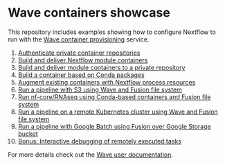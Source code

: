 # Wave containers showcase

This repository includes examples showing how to configure Nextflow
to run with the [Wave container provisioning](https://seqera.io/wave/) service.

1. [Authenticate private container repositories](example1/)
2. [Build and deliver Nextflow module containers](example2/)
3. [Build and deliver module containers to a private repository](example3/)
4. [Build a container based on Conda packages](example4/)
5. [Augment existing containers with Nextflow process resources](example5/)
6. [Run a pipeline with S3 using Wave and Fusion file system](example6/)
7. [Run nf-core/RNAseq using Conda-based containers and Fusion file system](example7/)
8. [Run a pipeline on a remote Kubernetes cluster using Wave and Fusion file system](example8)
9. [Run a pipeline with Google Batch using Fusion over Google Storage bucket](example9)
10. [Bonus: Interactive debugging of remotely executed tasks](example9)

For more details check out the [Wave user documentation](https://www.nextflow.io/docs/latest/wave.html).

